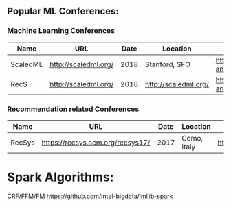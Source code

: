 ## Popular ML Conferences:

### Machine Learning Conferences

 | Name | URL | Date | Location | Content Link|
 | --- | --- |--- | --- |--- | 
 | ScaledML | http://scaledml.org/ | 2018 | Stanford, SFO |https://www.matroid.com/blog/post/slides-and-videos-from-scaledml-2018|
 | RecS | http://scaledml.org/ | 2018 | http://scaledml.org/ |https://www.matroid.com/blog/post/slides-and-videos-from-scaledml-2018|

### Recommendation related Conferences 
| Name | URL | Date | Location | Content Link|
 | --- | --- |--- | --- |--- | 
 | RecSys | https://recsys.acm.org/recsys17/| 2017 |Como, Italy |https://recsys.acm.org/recsys17/program/|



# Spark Algorithms:
CRF/FFM/FM   https://github.com/Intel-bigdata/imllib-spark



   
